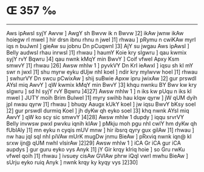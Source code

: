 # Œ 357 ‰
---
Aws ipAwsI syjY Awvw ] AwgY sh Bwvw ik n Bwvw ]2] ikAw jwnw ikAw
hoiegw rI mweI ] hir drsn ibnu rhnu n jweI ]1] rhwau ] pRymu n
cwiKAw myrI iqs n buJwnI ] gieAw su jobnu Dn pCuqwnI ]3] AjY su
jwgau Aws ipAwsI ] BeIly audwsI rhau inrwsI ]1] rhwau ] haumY Koie
kry sIgwru ] qau kwmix syjY rvY Bqwru ]4] qau nwnk kMqY min BwvY ]
Coif vfweI Apxy Ksm smwvY ]1] rhwau ]26] Awsw mhlw 1 ] pyvkVY
Dn KrI ieAwxI ] iqsu sh kI mY swr n jwxI ]1] shu myrw eyku dUjw nhI
koeI ] ndir kry mylwvw hoeI ]1] rhwau ] swhurVY Dn swcu pCwixAw ]
shij suBwie Apxw ipru jwixAw ]2] gur prswdI AYsI miq AwvY ] qW
kwmix kMqY min BwvY ]3] khqu nwnku BY Bwv kw kry sIgwru ] sd hI syjY
rvY Bqwru ]4]27] Awsw mhlw 1 ] n iks kw pUqu n iks kI mweI ] JUTY
moih Brim BulweI ]1] myry swihb hau kIqw qyrw ] jW qUM dyih jpI nwau
qyrw ]1] rhwau ] bhuqy Aaugx kUkY koeI ] jw iqsu BwvY bKsy soeI ]2]
gur prswdI durmiq KoeI ] jh dyKw qh eyko soeI ]3] khq nwnk AYsI
miq AwvY ] qW ko scy sic smwvY ]4]28] Awsw mhlw 1 dupdy ] iqqu
srvrVY BeIly invwsw pwxI pwvku iqnih kIAw ] pMkju moh pgu nhI cwlY
hm dyKw qh fUbIAly ]1] mn eyku n cyqis mUV mnw ] hir ibsrq qyry gux
gilAw ]1] rhwau ] nw hau jqI sqI nhI piVAw mUrK mugDw jnmu
BieAw ] pRxviq nwnk iqn@ kI srxw ijn@ qUM nwhI vIsirAw ]2]29]
Awsw mhlw 1 ] iCA Gr iCA gur iCA aupdys ] gur guru eyko vys Anyk
]1] jY Gir krqy kIriq hoie ] so Gru rwKu vfweI qoih ]1] rhwau ]
ivsuey cisAw GVIAw phrw iQqI vwrI mwhu BieAw ] sUrju eyko ruiq Anyk
] nwnk krqy ky kyqy vys ]2]30]
####
